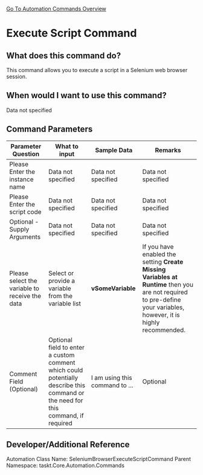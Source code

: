 <!--TITLE: Execute Script Command -->
<!-- SUBTITLE: a command in the Web Browser Commands group. -->
[Go To Automation Commands Overview](/automation-commands.md)


# Execute Script Command


## What does this command do?
This command allows you to execute a script in a Selenium web browser session.


## When would I want to use this command?
Data not specified


## Command Parameters
| Parameter Question   	| What to input  	|  Sample Data 	| Remarks  	|
| ---                    | ---               | ---           | ---       |
|Please Enter the instance name|Data not specified|Data not specified|Data not specified|
|Please Enter the script code|Data not specified|Data not specified|Data not specified|
|Optional - Supply Arguments|Data not specified|Data not specified|Data not specified|
|Please select the variable to receive the data|Select or provide a variable from the variable list|**vSomeVariable**|If you have enabled the setting **Create Missing Variables at Runtime** then you are not required to pre-define your variables, however, it is highly recommended.|
|Comment Field (Optional)|Optional field to enter a custom comment which could potentially describe this command or the need for this command, if required|I am using this command to ...|Optional|


## Developer/Additional Reference
Automation Class Name: SeleniumBrowserExecuteScriptCommand
Parent Namespace: taskt.Core.Automation.Commands
